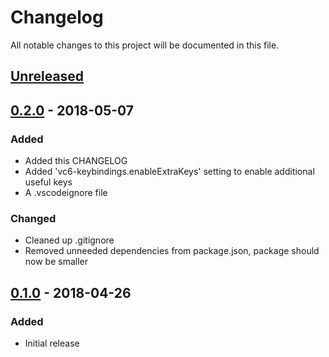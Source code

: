 # Changelog

All notable changes to this project will be documented in this file.

## [Unreleased]

## [0.2.0] - 2018-05-07

### Added

- Added this CHANGELOG
- Added 'vc6-keybindings.enableExtraKeys' setting to enable additional useful keys
- A .vscodeignore file

### Changed

- Cleaned up .gitignore
- Removed unneeded dependencies from package.json, package should now be smaller

## [0.1.0] - 2018-04-26

### Added

- Initial release

[Unreleased]: https://github.com/sambhare/vscode-vc6-keybindings/compare/v0.2.0...HEAD
[0.2.0]: https://github.com/sambhare/vscode-vc6-keybindings/compare/v0.1.0...v0.2.0
[0.1.0]: https://github.com/sambhare/vscode-vc6-keybindings/compare/7199d84c245323c78a24975fa5f67898f46ab84b...v0.1.0
